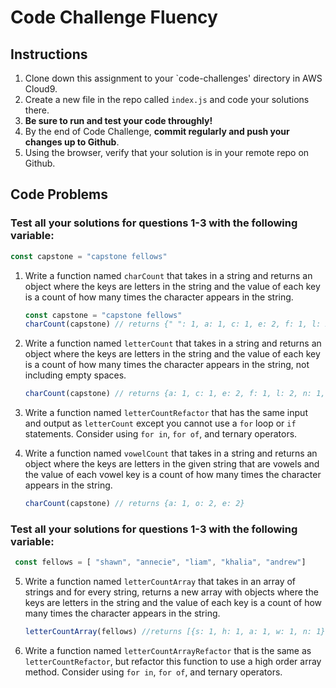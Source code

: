 # Code Challenge Fluency

## Instructions

1. Clone down this assignment to your `code-challenges' directory in AWS Cloud9.  
2. Create a new file in the repo called `index.js` and code your solutions there. 
3. **Be sure to run and test your code throughly!**
4. By the end of Code Challenge, **commit regularly and push your changes up to Github**.
5. Using the browser, verify that your solution is in your remote repo on Github.

## Code Problems

### **Test all your solutions for questions 1-3 with the following variable:** 
```jsx
const capstone = "capstone fellows"
```

1. Write a function named `charCount` that takes in a string and returns an object where the keys are letters in the string and the value of each key is a count of how many times the character appears in the string.
    
    ```jsx
    const capstone = "capstone fellows" 
    charCount(capstone) // returns {" ": 1, a: 1, c: 1, e: 2, f: 1, l: 2, n: 1,o: 2, p: 1, s: 2, t: 1, w: 1}
    ```
    
2. Write a function named `letterCount` that takes in a string and returns an object where the keys are letters in the string and the value of each key is a count of how many times the character appears in the string, not including empty spaces. 
    
    ```jsx
    charCount(capstone) // returns {a: 1, c: 1, e: 2, f: 1, l: 2, n: 1,o: 2, p: 1, s: 2, t: 1, w: 1}
    ```
    
3. Write a function named `letterCountRefactor` that has the same input and output as `letterCount` except you cannot use a `for` loop or `if` statements. Consider using `for in`, `for of`, and ternary operators. 

4. Write a function named `vowelCount` that takes in a string and returns an object where the keys are letters in the given string that are vowels and the value of each vowel key is a count of how many times the character appears in the string.

    ```jsx
    charCount(capstone) // returns {a: 1, o: 2, e: 2}
    ```

### **Test all your solutions for questions 1-3 with the following variable:** 

```jsx
 const fellows = [ "shawn", "annecie", "liam", "khalia", "andrew"]
```

5. Write a function named `letterCountArray` that takes in an array of strings and for every string, returns a new array with objects where the keys are letters in the string and the value of each key is a count of how many times the character appears in the string.
    
    ```jsx   
    letterCountArray(fellows) //returns [{s: 1, h: 1, a: 1, w: 1, n: 1}, {a: 1, n: 2, e: 2, c: 1, i: 1}, {l: 1, i: 1, a: 1, m: 1}, {k: 1, h: 1, a: 2, l: 1, i: 1}, {a: 1, n: 1, d: 1, r: 1, e: 1, w: 1}]
    ```
    
6. Write a function named `letterCountArrayRefactor` that is the same as `letterCountRefactor`, but refactor this function to use a high order array method. Consider using `for in`, `for of`, and ternary operators.


